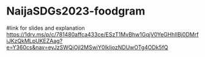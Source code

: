 # NaijaSDGs2023-foodgram

#link for slides and explanation
https://1drv.ms/p/c/781480affca433ce/ESzT1MvBhw1GqjV0YeGHhIIBj0DMrfiJKzQkMLpUKEZAag?e=Y360cs&nav=eyJzSWQiOjI2MSwiY0lkIjozNDUwOTg4ODk5fQ
